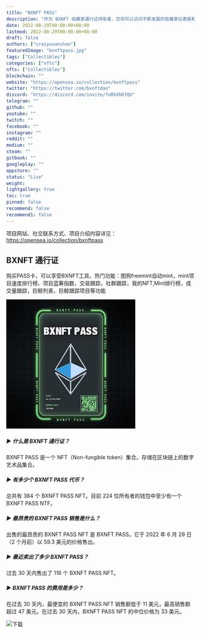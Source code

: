```yaml
---
title: "BXNFT PASS"
description: "作为 BXNFT 收藏家通行证持有者，您将可以访问不断发展的收藏家仪表板和功能，让您随时掌握最热门的薄荷糖"
date: 2022-08-29T00:00:00+08:00
lastmod: 2022-08-29T00:00:00+08:00
draft: false
authors: ["crazyxuanshao"]
featuredImage: "bxnftpass.jpg"
tags: ["Collectibles"]
categories: ["nfts"]
nfts: ["Collectibles"]
blockchain: ""
website: "https://opensea.io/collection/bxnftpass"
twitter: "https://twitter.com/bxnftdao"
discord: "https://discord.com/invite/fuRkXbR7QU"
telegram: ""
github: ""
youtube: ""
twitch: ""
facebook: ""
instagram: ""
reddit: ""
medium: ""
steam: ""
gitbook: ""
googleplay: ""
appstore: ""
status: "Live"
weight: 
lightgallery: true
toc: true
pinned: false
recommend: false
recommend1: false
---
```

项目网站、社交联系方式、项目介绍内容详见：https://opensea.io/collection/bxnftpass

## BXNFT 通行证

购买PASS卡，可以享受BXNFT工具，热门功能：图狗freemint自动mint，mint项目速度排行榜、项目蓝筹指数，交易跟踪，社群跟踪，我的NFT,Mint排行榜，成交量跟踪，巨鲸列表，巨鲸跟踪项目等功能

![unnamed](unnamed.png)

##### ▶ 什么是 BXNFT 通行证？

BXNFT PASS 是一个 NFT（Non-fungible token）集合。存储在区块链上的数字艺术品集合。

##### ▶ 有多少个 BXNFT PASS 代币？

总共有 384 个 BXNFT PASS NFT。目前 224 位所有者的钱包中至少有一个 BXNFT PASS NTF。

##### ▶ 最昂贵的 BXNFT PASS 销售是什么？

出售的最昂贵的 BXNFT PASS NFT 是 BXNFT PASS。它于 2022 年 6 月 29 日（2 个月前）以 59.3 美元的价格售出。

##### ▶ 最近卖出了多少 BXNFT PASS？

过去 30 天内售出了 116 个 BXNFT PASS NFT。

##### ▶ BXNFT PASS 的费用是多少？

在过去 30 天内，最便宜的 BXNFT PASS NFT 销售额低于 11 美元，最高销售额超过 47 美元。在过去 30 天内，BXNFT PASS NFT 的中位价格为 33 美元。

![下载](\下载.png)
